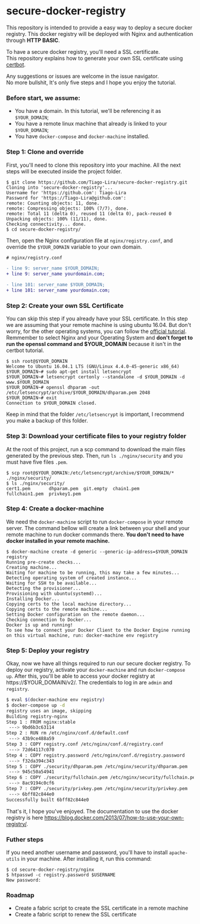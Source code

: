 # secure-docker-registry

This repository is intended to provide a easy way to deploy a secure docker registry.
This docker registry will be deployed with Nginx and authentication through **HTTP BASIC**.

To have a secure docker registry, you'll need a SSL certificate.  
This repository explains how to generate your own SSL certificate using [certbot](https://certbot.eff.org/).

Any suggestions or issues are welcome in the issue navigator.  
No more bullshit, It's only five steps and I hope you enjoy the tutorial.

### Before start, we assume:
- You have a domain. In this tutorial, we'll be referencing it as `$YOUR_DOMAIN`;
- You have a remote linux machine that already is linked to your `$YOUR_DOMAIN`;
- You have `docker-compose` and `docker-machine` installed.


### Step 1: Clone and override

First, you'll need to clone this repository into your machine. All the next steps will be executed inside the project folder.

```
$ git clone https://github.com/Tiago-Lira/secure-docker-registry.git
Cloning into 'secure-docker-registry'...
Username for 'https://github.com': Tiago-Lira
Password for 'https://Tiago-Lira@github.com': 
remote: Counting objects: 11, done.
remote: Compressing objects: 100% (7/7), done.
remote: Total 11 (delta 0), reused 11 (delta 0), pack-reused 0
Unpacking objects: 100% (11/11), done.
Checking connectivity... done.
$ cd secure-docker-registry/
```

Then, open the Nginx configuration file at `nginx/registry.conf`, and override the `$YOUR_DOMAIN` variable to your own domain.
```diff
# nginx/registry.conf

- line 9: server_name $YOUR_DOMAIN;
+ line 9: server_name yourdomain.com;

- line 101: server_name $YOUR_DOMAIN;
+ line 101: server_name yourdomain.com;
```


### Step 2: Create your own SSL Certificate

You can skip this step if you already have your SSL certificate.
In this step we are assuming that your remote machine is using ubuntu 16.04. But don't worry,
for the other operating systems, you can follow the [official tutorial](https://certbot.eff.org/).
Remmember to select Nginx and your Operating System and **don't forget to run the openssl command and $YOUR_DOMAIN**
because it isn't in the certbot tutorial.

```
$ ssh root@$YOUR_DOMAIN
Welcome to Ubuntu 16.04.1 LTS (GNU/Linux 4.4.0-45-generic x86_64)
$YOUR_DOMAIN~# sudo apt-get install letsencrypt
$YOUR_DOMAIN~# letsencrypt certonly --standalone -d $YOUR_DOMAIN -d www.$YOUR_DOMAIN
$YOUR_DOMAIN~# openssl dhparam -out /etc/letsencrypt/archive/$YOUR_DOMAIN/dhparam.pem 2048
$YOUR_DOMAIN~# exit
Connection to $YOUR_DOMAIN closed.
```

Keep in mind that the folder `/etc/letsencrypt` is important, I recommend you make a backup of this folder.


### Step 3: Download your certificate files to your registry folder
At the root of this project, run a scp command to download the main files generated by the previous step.
Then, run `ls ./nginx/security` and you must have five files `.pem`.
```
$ scp root@$YOUR_DOMAIN:/etc/letsencrypt/archive/$YOUR_DOMAIN/* ./nginx/security/
$ ls ./nginx/security/
cert1.pem       dhparam.pem  git.empty  chain1.pem
fullchain1.pem  privkey1.pem

```

### Step 4: Create a docker-machine

We need the `docker-machine` script to run `docker-compose` in your remote server. The command bellow will create a link between your shell and your remote machine to run docker commands there. **You don't need to have docker installed in your remote machine.**

```
$ docker-machine create -d generic --generic-ip-address=$YOUR_DOMAIN registry
Running pre-create checks...
Creating machine...
Waiting for machine to be running, this may take a few minutes...
Detecting operating system of created instance...
Waiting for SSH to be available...
Detecting the provisioner...
Provisioning with ubuntu(systemd)...
Installing Docker...
Copying certs to the local machine directory...
Copying certs to the remote machine...
Setting Docker configuration on the remote daemon...
Checking connection to Docker...
Docker is up and running!
To see how to connect your Docker Client to the Docker Engine running on this virtual machine, run: docker-machine env registry

```

### Step 5: Deploy your registry

Okay, now we have all things required to run our secure docker registry. To deploy our registry, activate your `docker-machine` and run `docker-compose up`. After this, you'll be able to access your docker registry at https://$YOUR_DOMAIN/v2/. The credentials to log in are `admin` and `registry`.

```bash
$ eval $(docker-machine env registry)
$ docker-compose up -d
registry uses an image, skipping
Building registry-nginx
Step 1 : FROM nginx:stable
 ---> 9bd6b3c63114
Step 2 : RUN rm /etc/nginx/conf.d/default.conf
 ---> 43b9ce488a59
Step 3 : COPY registry.conf /etc/nginx/conf.d/registry.conf
 ---> 72d64117c070
Step 4 : COPY registry.password /etc/nginx/conf.d/registry.password
 ---> f32da394c343
Step 5 : COPY ./security/dhparam.pem /etc/nginx/security/dhparam.pem
 ---> 945c50a54941
Step 6 : COPY ./security/fullchain.pem /etc/nginx/security/fullchain.pem
 ---> 8ac9194c0cf6
Step 7 : COPY ./security/privkey.pem /etc/nginx/security/privkey.pem
 ---> 6bff82c844e0
Successfully built 6bff82c844e0

```

That's it, I hope you've enjoyed. The documentation to use the docker registry is here https://blog.docker.com/2013/07/how-to-use-your-own-registry/.

### Futher steps

If you need another username and password, you'll have to install `apache-utils` in your machine. After installing it, run this command:
```
$ cd secure-docker-registry/nginx
$ htpasswd -c registry.password $USERNAME
New password:
```

### Roadmap
* Create a fabric script to create the SSL certificate in a remote machine
* Create a fabric script to renew the SSL certificate
